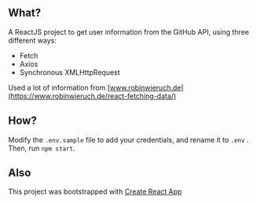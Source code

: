 ## What?

A ReactJS project to get user information from the GitHub API, using three different ways:

- Fetch
- Axios
- Synchronous XMLHttpRequest

Used a lot of information from [www.robinwieruch.de](https://www.robinwieruch.de/react-fetching-data/)

## How?

Modify the `.env.sample` file to add your credentials, and rename it to `.env` . Then, run `npm start`.

## Also

This project was bootstrapped with [Create React App](https://github.com/facebook/create-react-app)